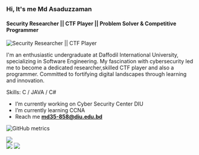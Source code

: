 ### Hi, It's me Md Asaduzzaman
#### Security Researcher || CTF Player || Problem Solver & Competitive Programmer
![Security Researcher || CTF Player](https://github.com/CrazyChickenDev/CrazyChickenDev/raw/master/assets/source.gif)

I'm an enthusiastic undergraduate at Daffodil International University, specializing in Software Engineering. My fascination with cybersecurity led me to become a dedicated researcher,skilled CTF player and also a programmer. Committed to fortifying digital landscapes through learning and innovation.

Skills: C / JAVA / C#

- I’m currently working on Cyber Security Center DIU 
- I’m currently learning CCNA
- Reach me <b>md35-858@diu.edu.bd</b>

![GitHub metrics](https://metrics.lecoq.io/MoAsaduzzaman)  

![](https://github-readme-streak-stats.herokuapp.com/?user=MoAsaduzzaman&theme=default&hide_border=false)<br/>
![](https://github-readme-stats.vercel.app/api/top-langs/?username=MoAsaduzzaman&theme=default&hide_border=false&include_all_commits=false&count_private=false&layout=compact)
[![](https://visitcount.itsvg.in/api?id=MoAsaduzzaman&icon=0&color=0)](https://visitcount.itsvg.in)










